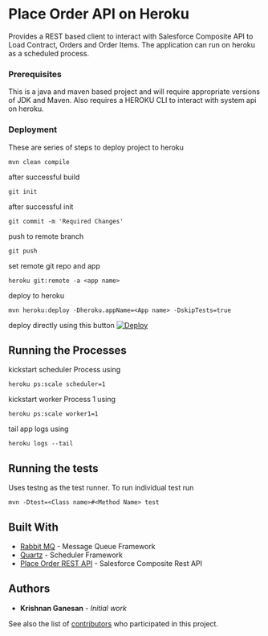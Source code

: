 # Place Order API on Heroku

Provides a REST based client to interact with Salesforce Composite API to Load Contract, Orders and Order Items. The application can run on heroku as a scheduled process.

### Prerequisites

This is a java and maven based project and will require appropriate versions of JDK and Maven. Also requires a HEROKU CLI to interact with system api on heroku.

### Deployment

These are series of steps to deploy project to heroku

```
mvn clean compile
```

after successful build

```
git init
```

after successful init

```
git commit -m 'Required Changes'
```

push to remote branch

```
git push
```

set remote git repo and app

```
heroku git:remote -a <app name>
```
deploy  to heroku

```
mvn heroku:deploy -Dheroku.appName=<App name> -DskipTests=true
```

deploy directly using this button [![Deploy](https://www.herokucdn.com/deploy/button.png)](https://heroku.com/deploy?template=https://github.com/krishnan7785/PlaceOrderAPI/)

## Running the Processes

kickstart scheduler Process using

```
heroku ps:scale scheduler=1
```

kickstart worker Process 1 using

```
heroku ps:scale worker1=1
```

tail app logs using

```
heroku logs --tail
```


## Running the tests

Uses testng as the test runner. To run individual test run

```
mvn -Dtest=<Class name>#<Method Name> test
```

## Built With

* [Rabbit MQ](https://www.rabbitmq.com/getstarted.html) - Message Queue Framework
* [Quartz](http://www.quartz-scheduler.org/documentation/2.3.1-SNAPSHOT/tutorials/) - Scheduler Framework
* [Place Order REST API](https://developer.salesforce.com/docs/atlas.en-us.api_placeorder.meta/api_placeorder/) - Salesforce Composite Rest API


## Authors

* **Krishnan Ganesan** - *Initial work* 

See also the list of [contributors](https://github.com/your/project/contributors) who participated in this project.
